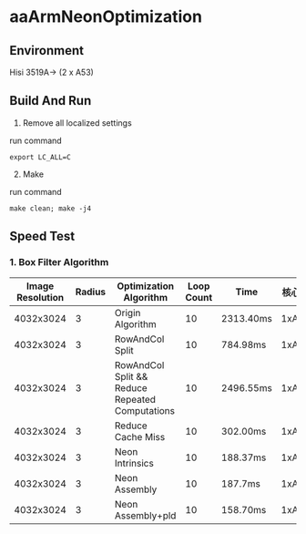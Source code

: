 # aaArmNeonOptimization

## Environment

Hisi 3519A-> (2 x A53)

## Build And Run

1. Remove all localized settings

run command

```
export LC_ALL=C
```

2. Make

run command

```
make clean; make -j4
```

## Speed Test

### 1. Box Filter Algorithm

|Image Resolution|Radius|Optimization Algorithm|Loop Count|Time|核心数|
|--|--|--|--|--|---|
|4032x3024|3|Origin Algorithm|10|2313.40ms|1xA53|
|4032x3024|3|RowAndCol Split|10|784.98ms|1xA53|
|4032x3024|3|RowAndCol Split && Reduce Repeated Computations|10|2496.55ms|1xA53|
|4032x3024|3|Reduce Cache Miss|10|302.00ms|1xA53|
|4032x3024|3|Neon Intrinsics|10|188.37ms|1xA53|
|4032x3024|3|Neon Assembly|10|187.7ms|1xA53|
|4032x3024|3|Neon Assembly+pld|10|158.70ms|1xA53|


